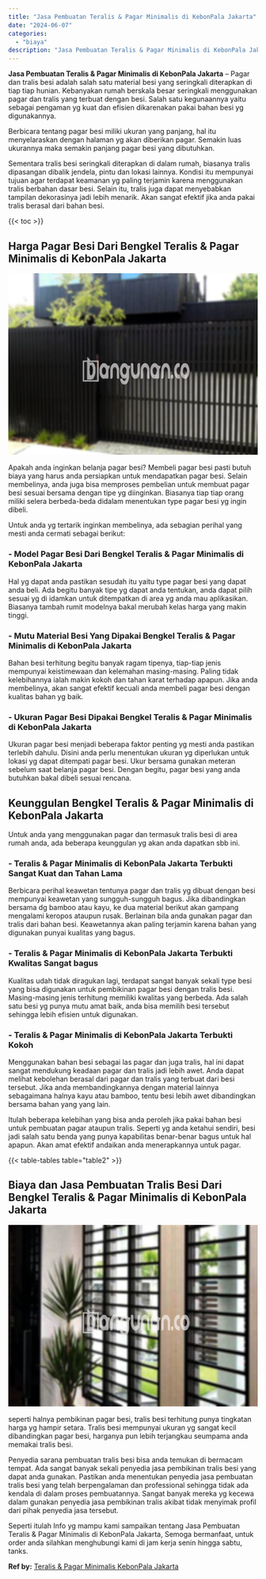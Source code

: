 ```yaml
---
title: "Jasa Pembuatan Teralis & Pagar Minimalis di KebonPala Jakarta"
date: "2024-06-07"
categories: 
  - "biaya"
description: "Jasa Pembuatan Teralis & Pagar Minimalis di KebonPala Jakarta. Seperti itulah Info yg mampu kami sampaikan tentang Jasa Pembuatan Teralis & Pagar Minimalis d..."
---
```


**Jasa Pembuatan Teralis & Pagar Minimalis di KebonPala Jakarta** – Pagar dan tralis besi adalah salah satu material besi yang seringkali diterapkan di tiap tiap hunian. Kebanyakan rumah berskala besar seringkali menggunakan pagar dan tralis yang terbuat dengan besi. Salah satu kegunaannya yaitu sebagai pengaman yg kuat dan efisien dikarenakan pakai bahan besi yg digunakannya.

Berbicara tentang pagar besi miliki ukuran yang panjang, hal itu menyelaraskan dengan halaman yg akan diberikan pagar. Semakin luas ukurannya maka semakin panjang pagar besi yang dibutuhkan.

Sementara tralis besi seringkali diterapkan di dalam rumah, biasanya tralis dipasangan dibalik jendela, pintu dan lokasi lainnya. Kondisi itu mempunyai tujuan agar terdapat keamanan yg paling terjamin karena menggunakan tralis berbahan dasar besi. Selain itu, tralis juga dapat menyebabkan tampilan dekorasinya jadi lebih menarik. Akan sangat efektif jika anda pakai tralis berasal dari bahan besi.

{{< toc >}}

## Harga Pagar Besi Dari Bengkel Teralis & Pagar Minimalis di KebonPala Jakarta

![Jasa Pembuatan Teralis & Pagar Minimalis di KebonPala Jakarta](/images/pagar-minimalis-murah-33.png)

Apakah anda inginkan belanja pagar besi? Membeli pagar besi pasti butuh biaya yang harus anda persiapkan untuk mendapatkan pagar besi. Selain membelinya, anda juga bisa memproses pembelian untuk membuat pagar besi sesuai bersama dengan tipe yg diinginkan. Biasanya tiap tiap orang miliki selera berbeda-beda didalam menentukan type pagar besi yg ingin dibeli.

Untuk anda yg tertarik inginkan membelinya, ada sebagian perihal yang mesti anda cermati sebagai berikut:
### \- Model Pagar Besi Dari Bengkel Teralis & Pagar Minimalis di KebonPala Jakarta

Hal yg dapat anda pastikan sesudah itu yaitu type pagar besi yang dapat anda beli. Ada begitu banyak tipe yg dapat anda tentukan, anda dapat pilih sesuai yg di idamkan untuk ditempatkan di area yg anda mau aplikasikan. Biasanya tambah rumit modelnya bakal merubah kelas harga yang makin tinggi.

### \- Mutu Material Besi Yang Dipakai Bengkel Teralis & Pagar Minimalis di KebonPala Jakarta

Bahan besi terhitung begitu banyak ragam tipenya, tiap-tiap jenis mempunyai keistimewaan dan kelemahan masing-masing. Paling tidak kelebihannya ialah makin kokoh dan tahan karat terhadap apapun. Jika anda membelinya, akan sangat efektif kecuali anda membeli pagar besi dengan kualitas bahan yg baik.

### \- Ukuran Pagar Besi Dipakai Bengkel Teralis & Pagar Minimalis di KebonPala Jakarta

Ukuran pagar besi menjadi beberapa faktor penting yg mesti anda pastikan terlebih dahulu. Disini anda perlu menentukan ukuran yg diperlukan untuk lokasi yg dapat ditempati pagar besi. Ukur bersama gunakan meteran sebelum saat belanja pagar besi. Dengan begitu, pagar besi yang anda butuhkan bakal dibeli sesuai rencana.

## Keunggulan Bengkel Teralis & Pagar Minimalis di KebonPala Jakarta

Untuk anda yang menggunakan pagar dan termasuk tralis besi di area rumah anda, ada beberapa keunggulan yg akan anda dapatkan sbb ini.

### \- Teralis & Pagar Minimalis di KebonPala Jakarta Terbukti Sangat Kuat dan Tahan Lama

Berbicara perihal keawetan tentunya pagar dan tralis yg dibuat dengan besi mempunyai keawetan yang sungguh-sungguh bagus. Jika dibandingkan bersama dg bamboo atau kayu, ke dua material berikut akan gampang mengalami keropos ataupun rusak. Berlainan bila anda gunakan pagar dan tralis dari bahan besi. Keawetannya akan paling terjamin karena bahan yang digunakan punyai kualitas yang bagus.

### \- Teralis & Pagar Minimalis di KebonPala Jakarta Terbukti Kwalitas Sangat bagus

Kualitas udah tidak diragukan lagi, terdapat sangat banyak sekali type besi yang bisa digunakan untuk pembikinan pagar besi dengan tralis besi. Masing-masing jenis terhitung memiliki kwalitas yang berbeda. Ada salah satu besi yg punya mutu amat baik, anda bisa memilih besi tersebut sehingga lebih efisien untuk digunakan.

### \- Teralis & Pagar Minimalis di KebonPala Jakarta Terbukti Kokoh

Menggunakan bahan besi sebagai las pagar dan juga tralis, hal ini dapat sangat mendukung keadaan pagar dan tralis jadi lebih awet. Anda dapat melihat kebolehan berasal dari pagar dan tralis yang terbuat dari besi tersebut. Jika anda membandingkannya dengan material lainnya sebagaimana halnya kayu atau bamboo, tentu besi lebih awet dibandingkan bersama bahan yang yang lain.

Itulah beberapa kelebihan yang bisa anda peroleh jika pakai bahan besi untuk pembuatan pagar ataupun tralis. Seperti yg anda ketahui sendiri, besi jadi salah satu benda yang punya kapabilitas benar-benar bagus untuk hal apapun. Akan amat efektif andaikan anda menerapkannya untuk pagar.

{{< table-tables table="table2" >}}

## Biaya dan Jasa Pembuatan Tralis Besi Dari Bengkel Teralis & Pagar Minimalis di KebonPala Jakarta

![Jasa Pembuatan Teralis & Pagar Minimalis di KebonPala Jakarta](/images/teralis-minimalis-murah-24.png)

seperti halnya pembikinan pagar besi, tralis besi terhitung punya tingkatan harga yg hampir setara. Tralis besi mempunyai ukuran yg sangat kecil dibandingkan pagar besi, harganya pun lebih terjangkau seumpama anda memakai tralis besi.

Penyedia sarana pembuatan tralis besi bisa anda temukan di bermacam tempat. Ada sangat banyak sekali penyedia jasa pembikinan tralis besi yang dapat anda gunakan. Pastikan anda menentukan penyedia jasa pembuatan tralis besi yang telah berpengalaman dan professional sehingga tidak ada kendala di dalam proses pembuatannya. Sangat banyak mereka yg kecewa dalam gunakan penyedia jasa pembikinan tralis akibat tidak menyimak profil dari pihak penyedia jasa tersebut.

Seperti itulah Info yg mampu kami sampaikan tentang Jasa Pembuatan Teralis & Pagar Minimalis di KebonPala Jakarta, Semoga bermanfaat, untuk order anda silahkan menghubungi kami di jam kerja senin hingga sabtu, tanks.

**Ref by:** [Teralis & Pagar Minimalis KebonPala Jakarta](https://id.wikipedia.org/wiki/Teralis)
